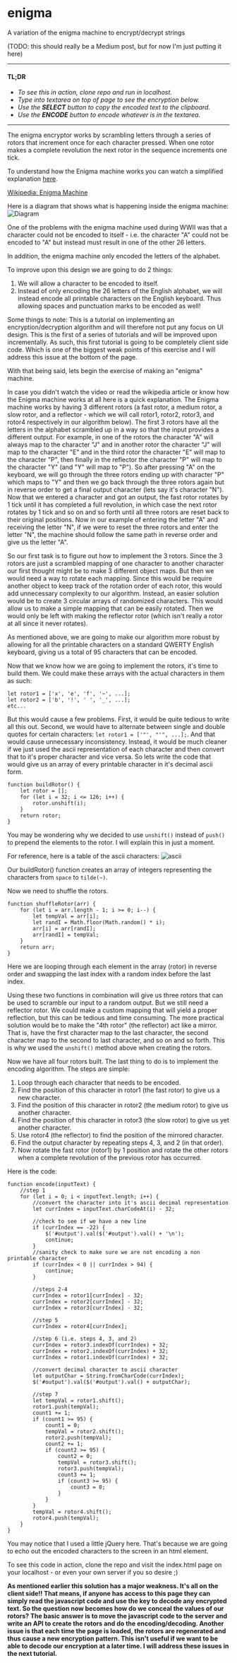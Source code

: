 # enigma
A variation of the enigma machine to encrypt/decrypt strings

(TODO: this should really be a Medium post, but for now I'm just putting it here)

---
#### TL;DR
- *To see this in action, clone repo and run in localhost.*
- *Type into textarea on top of page to see the encryption below.*
- *Use the **SELECT** button to copy the encoded text to the clipboard.*
- *Use the **ENCODE** button to encode whatever is in the textarea.*
---

The enigma encryptor works by scrambling letters through a series of rotors that increment once for each character pressed. When one rotor makes a complete revolution the next rotor in the sequence increments one tick.

To understand how the Enigma machine works you can watch a simplified explanation [here](https://www.youtube.com/watch?v=ASfAPOiq_eQ&feature=youtu.be&t=103).

[Wikipedia: Enigma Machine](https://en.wikipedia.org/wiki/Enigma_machine)

Here is a diagram that shows what is happening inside the enigma machine:
![Diagram](https://res.cloudinary.com/practicaldev/image/fetch/s--2qwhwBZd--/c_limit%2Cf_auto%2Cfl_progressive%2Cq_auto%2Cw_880/https://raw.githubusercontent.com/maxime1992/my-dev.to/master/blog-posts/enigma-part-1/assets/enigma-schema.jpg)

One of the problems with the enigma machine used during WWII was that a character could not be encoded to itself - i.e. the character "A" could not be encoded to "A" but instead must result in one of the other 26 letters.

In addition, the enigma machine only encoded the letters of the alphabet.

<!-- To improve upon this design we are going to allow a character to be encoded to itself. We -->
To improve upon this design we are going to do 2 things:
1. We will allow a character to be encoded to itself.
2. Instead of only encoding the 26 letters of the English alphabet, we will instead encode all printable characters on the English keyboard. Thus allowing spaces and punctuation marks to be encoded as well!

Some things to note:
This is a tutorial on implementing an encryption/decryption algorithm and will therefore not put any focus on UI design.
This is the first of a series of tutorials and will be improved upon incrementally. As such, this first tutorial is going to be completely client side code. Which is one of the biggest weak points of this exercise and I will address this issue at the bottom of the page.

With that being said, lets begin the exercise of making an "enigma" machine.

In case you didn't watch the video or read the wikipedia article or know how the Enigma machine works at all here is a quick explanation. The Enigma machine works by having 3 different rotors (a fast rotor, a medium rotor, a slow rotor, and a reflector - which we will call rotor1, rotor2, rotor3, and rotor4 respectively in our algorithm below). The first 3 rotors have all the letters in the alphabet scrambled up in a way so that the input provides a different output. For example, in one of the rotors the character "A" will always map to the character "J" and in another rotor the character "J" will map to the character "E" and in the third rotor the character "E" will map to the character "P", then finally in the reflector the character "P" will map to the character "Y" (and "Y" will map to "P"). So after pressing "A" on the keyboard, we will go through the three rotors ending up with character "P" which maps to "Y" and then we go back through the three rotors again but in reverse order to get a final output character (lets say it's character "N"). Now that we entered a character and got an output, the fast rotor rotates by 1 tick until it has completed a full revolution, in which case the next rotor rotates by 1 tick and so on and so forth until all three rotors are reset back to their original positions. Now in our example of entering the letter "A" and receiving the letter "N", if we were to reset the three rotors and enter the letter "N", the machine should follow the same path in reverse order and give us the letter "A".

So our first task is to figure out how to implement the 3 rotors. Since the 3 rotors are just a scrambled mapping of one character to another character our first thought might be to make 3 different object maps. But then we would need a way to rotate each mapping. Since this would be require another object to keep track of the rotation order of each rotor, this would add unnecessary complexity to our algorithm. Instead, an easier solution would be to create 3 circular arrays of randomized characters. This would allow us to make a simple mapping that can be easily rotated. Then we would only be left with making the reflector rotor (which isn't really a rotor at all since it never rotates).


As mentioned above, we are going to make our algorithm more robust by allowing for all the printable characters on a standard QWERTY English keyboard, giving us a total of 95 characters that can be encoded.

Now that we know how we are going to implement the rotors, it's time to build them. We could make these arrays with the actual characters in them as such:
```
let rotor1 = ['x', 'e', 'f', '~', ...];
let rotor2 = ['b', '!', ' ', '_', ...];
etc...
```
But this would cause a few problems. First, it would be quite tedious to write all this out. Second, we would have to alternate between single and double quotes for certain characters: `let rotor1 = ['"', "'", ...];`. And that would cause unnecessary inconsistency. Instead, it would be much cleaner if we just used the ascii representation of each character and then convert that to it's proper character and vice versa. So lets write the code that would give us an array of every printable character in it's decimal ascii form.

```
function buildRotor() {
    let rotor = [];
    for (let i = 32; i <= 126; i++) {
        rotor.unshift(i);
    }
    return rotor;
}
```

You may be wondering why we decided to use `unshift()` instead of `push()` to prepend the elements to the rotor. I will explain this in just a moment.

For reference, here is a table of the ascii characters:
![ascii](http://www.asciitable.com/index/asciifull.gif)

Our buildRotor() function creates an array of integers representing the characters from `space` to `tilde(~)`.

Now we need to shuffle the rotors.

```
function shuffleRotor(arr) {
    for (let i = arr.length - 1; i >= 0; i--) {
        let tempVal = arr[i];
        let randI = Math.floor(Math.random() * i);
        arr[i] = arr[randI];
        arr[randI] = tempVal;
    }
    return arr;
}
```

Here we are looping through each element in the array (rotor) in reverse order and swapping the last index with a random index before the last index.

Using these two functions in combination will give us three rotors that can be used to scramble our input to a random output. But we still need a reflector rotor. We could make a custom mapping that will yield a proper reflection, but this can be tedious and time consuming. The more practical solution would be to make the "4th rotor" (the reflector) act like a mirror. That is, have the first character map to the last character, the second character map to the second to last character, and so on and so forth. This is why we used the `unshift()` method above when creating the rotors.

Now we have all four rotors built. The last thing to do is to implement the encoding algorithm. The steps are simple:

1. Loop through each character that needs to be encoded.
2. Find the position of this character in rotor1 (the fast rotor) to give us a new character.
3. Find the position of this character in rotor2 (the medium rotor) to give us another character.
4. Find the position of this character in rotor3 (the slow rotor) to give us yet another character.
5. Use rotor4 (the reflector) to find the position of the mirrored character.
6. Find the output character by repeating steps 4, 3, and 2 (in that order).
7. Now rotate the fast rotor (rotor1) by 1 position and rotate the other rotors when a complete revolution of the previous rotor has occurred.

Here is the code:
```
function encode(inputText) {
    //step 1
    for (let i = 0; i < inputText.length; i++) {
        //convert the character into it's ascii decimal representation
        let currIndex = inputText.charCodeAt(i) - 32;

        //check to see if we have a new line
        if (currIndex == -22) {
            $('#output').val($('#output').val() + '\n');
            continue;
        }
        //sanity check to make sure we are not encoding a non printable character
        if (currIndex < 0 || currIndex > 94) {
            continue;
        }

        //steps 2-4
        currIndex = rotor1[currIndex] - 32;
        currIndex = rotor2[currIndex] - 32;
        currIndex = rotor3[currIndex] - 32;

        //step 5
        currIndex = rotor4[currIndex];

        //step 6 (i.e. steps 4, 3, and 2)
        currIndex = rotor3.indexOf(currIndex) + 32;
        currIndex = rotor2.indexOf(currIndex) + 32;
        currIndex = rotor1.indexOf(currIndex) + 32;

        //convert decimal character to ascii character
        let outputChar = String.fromCharCode(currIndex);
        $('#output').val($('#output').val() + outputChar);

        //step 7
        let tempVal = rotor1.shift();
        rotor1.push(tempVal);
        count1 += 1;
        if (count1 >= 95) {
            count1 = 0;
            tempVal = rotor2.shift();
            rotor2.push(tempVal);
            count2 += 1;
            if (count2 >= 95) {
                count2 = 0;
                tempVal = rotor3.shift();
                rotor3.push(tempVal);
                count3 += 1;
                if (count3 >= 95) {
                    count3 = 0;
                }
            }
        }
        tempVal = rotor4.shift();
        rotor4.push(tempVal);
    }
}
```

You may notice that I used a little jQuery here. That's because we are going to echo out the encoded characters to the screen in an html element.

To see this code in action, clone the repo and visit the index.html page on your localhost - or even your own server if you so desire ;)

**As mentioned earlier this solution has a major weakness. It's all on the client side!! That means, if anyone has access to this page they can simply read the javascript code and use the key to decode any encrypted text. So the question now becomes how do we conceal the values of our rotors? The basic answer is to move the javascript code to the server and write an API to create the rotors and do the encoding/decoding. Another issue is that each time the page is loaded, the rotors are regenerated and thus cause a new encryption pattern. This isn't useful if we want to be able to decode our encryption at a later time. I will address these issues in the next tutorial.**
